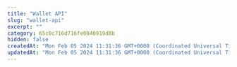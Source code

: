 ```yaml
---
title: "Wallet API"
slug: "wallet-api"
excerpt: ""
category: 65c0c716d716fe0040919d8b
hidden: false
createdAt: "Mon Feb 05 2024 11:31:36 GMT+0000 (Coordinated Universal Time)"
updatedAt: "Mon Feb 05 2024 11:31:36 GMT+0000 (Coordinated Universal Time)"
---
```

